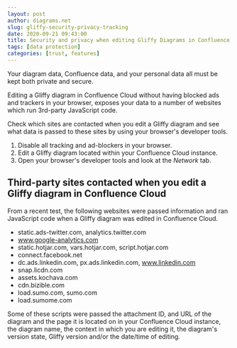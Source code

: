 ```yaml
---
layout: post
author: diagrams.net
slug: gliffy-security-privacy-tracking
date: 2020-09-21 09:43:00
title: Security and privacy when editing Gliffy Diagrams in Confluence Cloud
tags: [data protection]
categories: [trust, features]
---
```


Your diagram data, Confluence data, and your personal data all must be kept both private and secure.

Editing a Gliffy diagram in Confluence Cloud without having blocked ads and trackers in your browser, exposes your data to a number of websites which run 3rd-party JavaScript code.

Check which sites are contacted when you edit a Gliffy diagram and see what data is passed to these sites by using your browser's developer tools.

1. Disable all tracking and ad-blockers in your browser.
2. Edit a Gliffy diagram located within your Confluence Cloud instance.
3. Open your browser's developer tools and look at the _Network_ tab.

## Third-party sites contacted when you edit a Gliffy diagram in Confluence Cloud

From a recent test, the following websites were passed information and ran JavaScript code when a Gliffy diagram was edited in Confluence Cloud.

* static.ads-twitter.com, analytics.twitter.com
* www.google-analytics.com
* static.hotjar.com, vars.hotjar.com, script.hotjar.com
* connect.facebook.net
* dc.ads.linkedin.com, px.ads.linkedin.com, www.linkedin.com
* snap.licdn.com
* assets.kochava.com
* cdn.bizible.com
* load.sumo.com, sumo.com
* load.sumome.com

Some of these scripts were passed the attachment ID, and URL of the diagram and the page it is located on in your Confluence Cloud instance, the diagram name, the context in which you are editing it, the diagram's version state, Gliffy version and/or the date/time of editing.  

